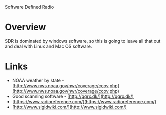 Software Defined Radio

# Overview
SDR is dominated by windows software, so this is going to leave all that out and deal with Linux and Mac OS software.

# Links
- NOAA weather by state - [http://www.nws.noaa.gov/nwr/coverage/ccov.php](http://www.nws.noaa.gov/nwr/coverage/ccov.php)
- Good scanning software - [http://gqrx.dk/](http://gqrx.dk/)
- [https://www.radioreference.com/](https://www.radioreference.com/)
- [http://www.sigidwiki.com/](http://www.sigidwiki.com/)
